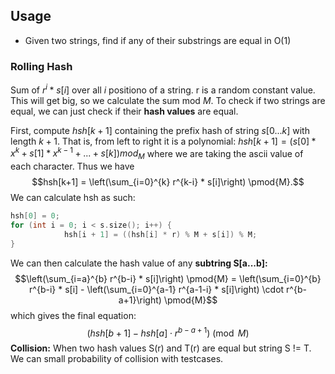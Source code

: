 ## Usage
- Given two strings, find if any of their substrings are equal in O(1)

### Rolling Hash
Sum of $r^i * s[i]$ over all $i$ positiono of a string. r is a random constant value. This will get big, so we calculate the sum mod $M$.
To check if two strings are equal, we can just check if their **hash values** are equal.

First, compute $hsh[k+1]$ containing the prefix hash of string $s[0...k]$ with length $k+1$. That is, from left to right it is a polynomial: $hsh[k+1] = (s[0]*x^k + s[1]*x^{k-1} + ... + s[k]) mod_{M}$ where we are taking the ascii value of each character. Thus we have
$$hsh[k+1] = \left(\sum_{i=0}^{k}  r^{k-i} * s[i]\right) \pmod{M}.$$
We can calculate hsh as such:
```cpp
hsh[0] = 0;
for (int i = 0; i < s.size(); i++) {
			hsh[i + 1] = ((hsh[i] * r) % M + s[i]) % M;
}
```
We can then calculate the hash value of any **subtring S[a...b]:**
$$\left(\sum_{i=a}^{b}  r^{b-i} * s[i]\right) \pmod{M} = \left(\sum_{i=0}^{b}  r^{b-i} * s[i] - \left(\sum_{i=0}^{a-1}  r^{a-1-i} * s[i]\right) \cdot r^{b-a+1}\right) \pmod{M}$$
which gives the final equation:
$$(hsh[b+1] - hsh[a]\cdot r^{b-a+1})\pmod{M}$$
**Collision:** When two hash values S(r) and T(r) are equal but string S != T.
We can small probability of collision with testcases.

